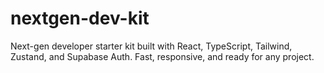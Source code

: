 # nextgen-dev-kit
Next-gen developer starter kit built with React, TypeScript, Tailwind, Zustand, and Supabase Auth. Fast, responsive, and ready for any project.
